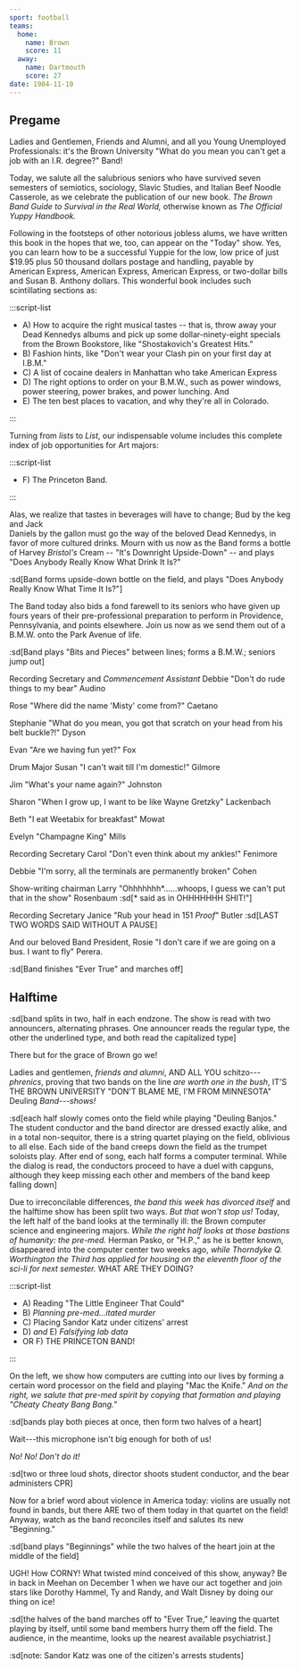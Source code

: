 ```yaml
---
sport: football
teams:
  home:
    name: Brown
    score: 11
  away:
    name: Dartmouth
    score: 27
date: 1984-11-10
---
```


## Pregame

Ladies and Gentlemen, Friends and Alumni, and all you Young Unemployed Professionals: it's the Brown University "What do you mean you can't get a job with an I.R. degree?" Band!

Today, we salute all the salubrious seniors who have survived seven semesters of semiotics, sociology, Slavic Studies, and Italian Beef Noodle Casserole, as we celebrate the publication of our new book. _The Brown Band Guide to Survival in the Real World,_ otherwise known as _The Official Yuppy Handbook._

Following in the footsteps of other notorious jobless alums, we have written this book in the hopes that we, too, can appear on the "Today" show. Yes, you can learn how to be a successful Yuppie for the low, low price of just $19.95 plus 50 thousand dollars postage and handling, payable by American Express, American Express, American Express, or two-dollar bills and Susan B. Anthony dollars. This wonderful book includes such scintillating sections as:

:::script-list

- A) How to acquire the right musical tastes -- that is, throw away your Dead Kennedys albums and pick up some dollar-ninety-eight specials from the Brown Bookstore, like "Shostakovich's Greatest Hits."
- B) Fashion hints, like "Don't wear your Clash pin on your first day at I.B.M."
- C) A list of cocaine dealers in Manhattan who take American Express
- D) The right options to order on your B.M.W., such as power windows, power steering, power brakes, and power lunching. And
- E) The ten best places to vacation, and why they're all in Colorado.

:::

Turning from _lists_ to _List_, our indispensable volume includes this complete index of job opportunities for Art majors:

:::script-list

- F) The Princeton Band.

:::

Alas, we realize that tastes in beverages will have to change; Bud by the keg and Jack \
 Daniels by the gallon must go the way of the beloved Dead Kennedys, in favor of more cultured drinks. Mourn with us now as the Band forms a bottle of Harvey _Bristol's_ Cream -- "It's Downright Upside-Down" -- and plays "Does Anybody Really Know What Drink It Is?"

:sd[Band forms upside-down bottle on the field, and plays "Does Anybody Really Know What Time It Is?"]

The Band today also bids a fond farewell to its seniors who have given up fours years of their pre-professional preparation to perform in Providence, Pennsylvania, and points elsewhere. Join us now as we send them out of a B.M.W. onto the Park Avenue of life.

:sd[Band plays "Bits and Pieces" between lines; forms a B.M.W.; seniors jump out]

Recording Secretary and _Commencement Assistant_ Debbie "Don't do rude things to my bear" Audino

Rose "Where did the name 'Misty' come from?" Caetano

Stephanie "What do you mean, you got that scratch on your head from his belt buckle?!" Dyson

Evan "Are we having fun yet?" Fox

Drum Major Susan "I can't wait till I'm domestic!" Gilmore

Jim "What's your name again?" Johnston

Sharon "When I grow up, I want to be like Wayne Gretzky" Lackenbach

Beth "I eat Weetabix for breakfast" Mowat

Evelyn "Champagne King" Mills

Recording Secretary Carol "Don't even think about my ankles!" Fenimore

Debbie "I'm sorry, all the terminals are permanently broken" Cohen

Show-writing chairman Larry "Ohhhhhhh\*......whoops, I guess we can't put that in the show" Rosenbaum :sd[\* said as in OHHHHHHH SHIT!"]

Recording Secretary Janice "Rub your head in 151 _Proof_" Butler :sd[LAST TWO WORDS SAID WITHOUT A PAUSE]

And our beloved Band President, Rosie "I don't care if we are going on a bus. I want to fly" Perera.

:sd[Band finishes "Ever True" and marches off]

## Halftime

:sd[band splits in two, half in each endzone. The show is read with two announcers, alternating phrases. One announcer reads the regular type, the other the underlined type, and both read the capitalized type]

There but for the grace of Brown go we!

Ladies and gentlemen, _friends and alumni_, AND ALL YOU schitzo--- _phrenics_, proving that two bands on the line _are worth one in the bush_, IT'S THE BROWN UNIVERSITY "DON'T BLAME ME, I'M FROM MINNESOTA" Deuling _Band---shows!_

:sd[each half slowly comes onto the field while playing "Deuling Banjos." The student conductor and the band director are dressed exactly alike, and in a total non-sequitor, there is a string quartet playing on the field, oblivious to all else. Each side of the band creeps down the field as the trumpet soloists play. After end of song, each half forms a computer terminal. While the dialog is read, the conductors proceed to have a duel with capguns, although they keep missing each other and members of the band keep falling down]

Due to irreconcilable differences, _the band this week has divorced itself_ and the halftime show has been split two ways. _But that won't stop us!_ Today, the left half of the band looks at the terminally ill: the Brown computer science and engineering majors. _While the right half looks at those bastions of humanity: the pre-med._ Herman Pasko, or "H.P.," as he is better known, disappeared into the computer center two weeks ago, _while Thorndyke Q. Worthington the Third has applied for housing on the eleventh floor of the sci-li for next semester._ WHAT ARE THEY DOING?

:::script-list

- A) Reading "The Little Engineer That Could"
- B) _Planning pre-med...itated murder_
- C) Placing Sandor Katz under citizens' arrest
- D) _and_ E) _Falsifying lab data_
- OR F) THE PRINCETON BAND!

:::

On the left, we show how computers are cutting into our lives by forming a certain word processor on the field and playing "Mac the Knife." _And on the right, we salute that pre-med spirit by copying that formation and playing "Cheaty Cheaty Bang Bang."_

:sd[bands play both pieces at once, then form two halves of a heart]

Wait---this microphone isn't big enough for both of us!

_No! No! Don't do it!_

:sd[two or three loud shots, director shoots student conductor, and the bear administers CPR]

Now for a brief word about violence in America today: violins are usually not found in bands, but there ARE two of them today in that quartet on the field! Anyway, watch as the band reconciles itself and salutes its new "Beginning."

:sd[band plays "Beginnings" while the two halves of the heart join at the middle of the field]

UGH! How CORNY! What twisted mind conceived of this show, anyway? Be in back in Meehan on December 1 when we have our act together and join stars like Dorothy Hammel, Ty and Randy, and Walt Disney by doing our thing on ice!

:sd[the halves of the band marches off to "Ever True," leaving the quartet playing by itself, until some band members hurry them off the field. The audience, in the meantime, looks up the nearest available psychiatrist.]

:sd[note: Sandor Katz was one of the citizen's arrests students]
